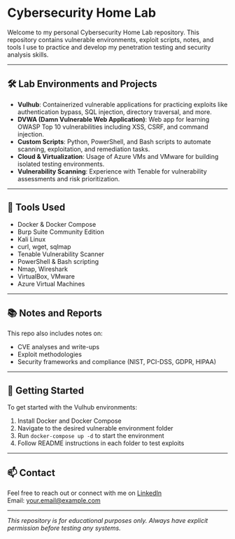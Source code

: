 # Cybersecurity Home Lab

Welcome to my personal Cybersecurity Home Lab repository. This repository contains vulnerable environments, exploit scripts, notes, and tools I use to practice and develop my penetration testing and security analysis skills.

---

## 🛠️ Lab Environments and Projects

- **Vulhub**: Containerized vulnerable applications for practicing exploits like authentication bypass, SQL injection, directory traversal, and more.  
- **DVWA (Damn Vulnerable Web Application)**: Web app for learning OWASP Top 10 vulnerabilities including XSS, CSRF, and command injection.  
- **Custom Scripts**: Python, PowerShell, and Bash scripts to automate scanning, exploitation, and remediation tasks.  
- **Cloud & Virtualization**: Usage of Azure VMs and VMware for building isolated testing environments.  
- **Vulnerability Scanning**: Experience with Tenable for vulnerability assessments and risk prioritization.

---

## 🔧 Tools Used

- Docker & Docker Compose  
- Burp Suite Community Edition  
- Kali Linux  
- curl, wget, sqlmap  
- Tenable Vulnerability Scanner  
- PowerShell & Bash scripting  
- Nmap, Wireshark  
- VirtualBox, VMware  
- Azure Virtual Machines  

---

## 📚 Notes and Reports

This repo also includes notes on:
- CVE analyses and write-ups  
- Exploit methodologies  
- Security frameworks and compliance (NIST, PCI-DSS, GDPR, HIPAA)

---

## 🚀 Getting Started

To get started with the Vulhub environments:  
1. Install Docker and Docker Compose  
2. Navigate to the desired vulnerable environment folder  
3. Run `docker-compose up -d` to start the environment  
4. Follow README instructions in each folder to test exploits

---

## 📫 Contact

Feel free to reach out or connect with me on [LinkedIn](https://www.linkedin.com/in/yourprofile)  
Email: your.email@example.com

---

*This repository is for educational purposes only. Always have explicit permission before testing any systems.*

